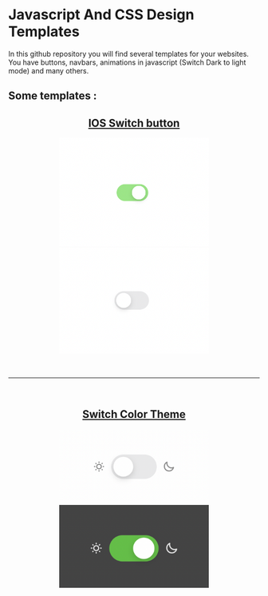 # Javascript And CSS Design Templates

In this github repository you will find several templates for your websites. You have buttons, navbars, animations in javascript (Switch Dark to light mode) and many others.

## Some templates :

<div align="center">
<a href="https://github.com/PAPAMATHI/CSS-Design-Javascript-Templates/tree/main/button/IOS_Switch"><h2>IOS Switch button</h2></a>

<img src="./button/IOS_Switch/img/on.png" width="300"> <br> <img src="./button/IOS_Switch/img/off.png" width="300"> 
</div>

<br>

---
<br>

<div align="center">
<a href="https://github.com/PAPAMATHI/CSS-Design-Javascript-Templates/tree/main/theme/btn-change-theme-color"><h2>Switch Color Theme</h2></a>

<img src="./theme/btn-change-theme-color/img/light.png" width="300"> <br> <img src="./theme/btn-change-theme-color/img/dark.png" width="300"> 
</div>